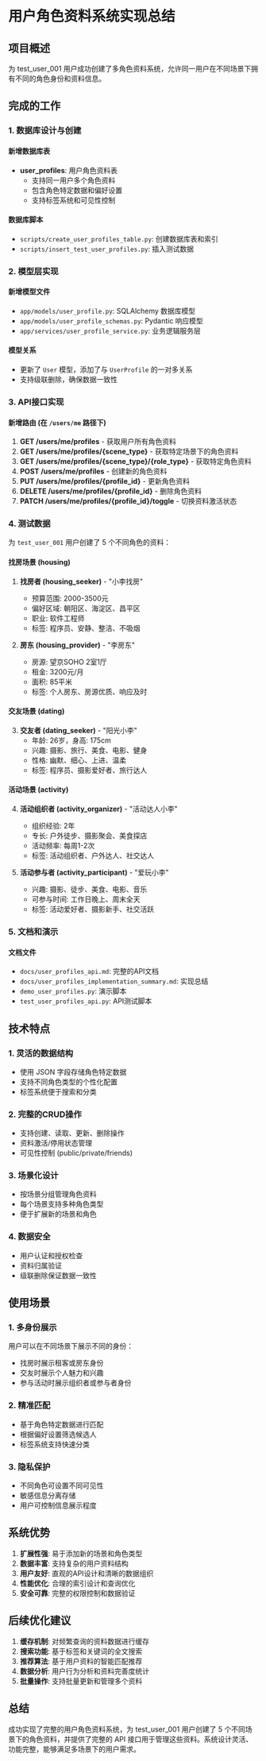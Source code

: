# 用户角色资料系统实现总结

## 项目概述

为 test_user_001 用户成功创建了多角色资料系统，允许同一用户在不同场景下拥有不同的角色身份和资料信息。

## 完成的工作

### 1. 数据库设计与创建

#### 新增数据库表
- **user_profiles**: 用户角色资料表
  - 支持同一用户多个角色资料
  - 包含角色特定数据和偏好设置
  - 支持标签系统和可见性控制

#### 数据库脚本
- `scripts/create_user_profiles_table.py`: 创建数据库表和索引
- `scripts/insert_test_user_profiles.py`: 插入测试数据

### 2. 模型层实现

#### 新增模型文件
- `app/models/user_profile.py`: SQLAlchemy 数据库模型
- `app/models/user_profile_schemas.py`: Pydantic 响应模型
- `app/services/user_profile_service.py`: 业务逻辑服务层

#### 模型关系
- 更新了 `User` 模型，添加了与 `UserProfile` 的一对多关系
- 支持级联删除，确保数据一致性

### 3. API接口实现

#### 新增路由 (在 `/users/me` 路径下)
1. **GET /users/me/profiles** - 获取用户所有角色资料
2. **GET /users/me/profiles/{scene_type}** - 获取特定场景下的角色资料
3. **GET /users/me/profiles/{scene_type}/{role_type}** - 获取特定角色资料
4. **POST /users/me/profiles** - 创建新的角色资料
5. **PUT /users/me/profiles/{profile_id}** - 更新角色资料
6. **DELETE /users/me/profiles/{profile_id}** - 删除角色资料
7. **PATCH /users/me/profiles/{profile_id}/toggle** - 切换资料激活状态

### 4. 测试数据

为 `test_user_001` 用户创建了 5 个不同角色的资料：

#### 找房场景 (housing)
1. **找房者 (housing_seeker)** - "小李找房"
   - 预算范围: 2000-3500元
   - 偏好区域: 朝阳区、海淀区、昌平区
   - 职业: 软件工程师
   - 标签: 程序员、安静、整洁、不吸烟

2. **房东 (housing_provider)** - "李房东"
   - 房源: 望京SOHO 2室1厅
   - 租金: 3200元/月
   - 面积: 85平米
   - 标签: 个人房东、房源优质、响应及时

#### 交友场景 (dating)
3. **交友者 (dating_seeker)** - "阳光小李"
   - 年龄: 26岁，身高: 175cm
   - 兴趣: 摄影、旅行、美食、电影、健身
   - 性格: 幽默、细心、上进、温柔
   - 标签: 程序员、摄影爱好者、旅行达人

#### 活动场景 (activity)
4. **活动组织者 (activity_organizer)** - "活动达人小李"
   - 组织经验: 2年
   - 专长: 户外徒步、摄影聚会、美食探店
   - 活动频率: 每周1-2次
   - 标签: 活动组织者、户外达人、社交达人

5. **活动参与者 (activity_participant)** - "爱玩小李"
   - 兴趣: 摄影、徒步、美食、电影、音乐
   - 可参与时间: 工作日晚上、周末全天
   - 标签: 活动爱好者、摄影新手、社交活跃

### 5. 文档和演示

#### 文档文件
- `docs/user_profiles_api.md`: 完整的API文档
- `docs/user_profiles_implementation_summary.md`: 实现总结
- `demo_user_profiles.py`: 演示脚本
- `test_user_profiles_api.py`: API测试脚本

## 技术特点

### 1. 灵活的数据结构
- 使用 JSON 字段存储角色特定数据
- 支持不同角色类型的个性化配置
- 标签系统便于搜索和分类

### 2. 完整的CRUD操作
- 支持创建、读取、更新、删除操作
- 资料激活/停用状态管理
- 可见性控制 (public/private/friends)

### 3. 场景化设计
- 按场景分组管理角色资料
- 每个场景支持多种角色类型
- 便于扩展新的场景和角色

### 4. 数据安全
- 用户认证和授权检查
- 资料归属验证
- 级联删除保证数据一致性

## 使用场景

### 1. 多身份展示
用户可以在不同场景下展示不同的身份：
- 找房时展示租客或房东身份
- 交友时展示个人魅力和兴趣
- 参与活动时展示组织者或参与者身份

### 2. 精准匹配
- 基于角色特定数据进行匹配
- 根据偏好设置筛选候选人
- 标签系统支持快速分类

### 3. 隐私保护
- 不同角色可设置不同可见性
- 敏感信息分离存储
- 用户可控制信息展示程度

## 系统优势

1. **扩展性强**: 易于添加新的场景和角色类型
2. **数据丰富**: 支持复杂的用户资料结构
3. **用户友好**: 直观的API设计和清晰的数据组织
4. **性能优化**: 合理的索引设计和查询优化
5. **安全可靠**: 完整的权限控制和数据验证

## 后续优化建议

1. **缓存机制**: 对频繁查询的资料数据进行缓存
2. **搜索功能**: 基于标签和关键词的全文搜索
3. **推荐算法**: 基于用户资料的智能匹配推荐
4. **数据分析**: 用户行为分析和资料完善度统计
5. **批量操作**: 支持批量更新和管理多个资料

## 总结

成功实现了完整的用户角色资料系统，为 test_user_001 用户创建了 5 个不同场景下的角色资料，并提供了完整的 API 接口用于管理这些资料。系统设计灵活、功能完整，能够满足多场景下的用户需求。